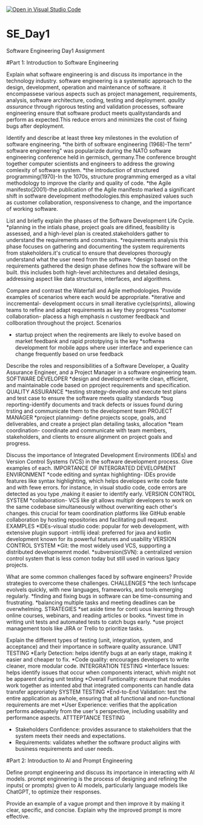[![Open in Visual Studio Code](https://classroom.github.com/assets/open-in-vscode-2e0aaae1b6195c2367325f4f02e2d04e9abb55f0b24a779b69b11b9e10269abc.svg)](https://classroom.github.com/online_ide?assignment_repo_id=15565901&assignment_repo_type=AssignmentRepo)
# SE_Day1
Software Engineering Day1 Assignment

#Part 1: Introduction to Software Engineering

Explain what software engineering is and discuss its importance in the technology industry.
software engineering is a systematic approach to the design, development, operation and maintenance of software. it encompassese various aspects such as project management, requirements, analysis, software architecture, coding, testing and deployment. *qaulity assurance* through rigorous testing and validation processes, software engineering ensure that software product meets qualitystandards and perform as expected.This reduce errors and minimizes the cost of fixing bugs after deployment.

Identify and describe at least three key milestones in the evolution of software engineering.
*the birth of software engineering (1968)-The term" software engineering" was popularizde during the NATO software engineering conference held in germisch, germany.The conference brought together computer scientists and engineers to address the growing comlexity of software system.
*the introduction of structured programming(1970)-In the 1070s, structure programming emerged as a vital methodology to improve the clarity and quality of code.
*the Agile manifesto(2001)-the publication of the  Agile manifesto marked a significant shift in sotfware development methodologies.this emphasized values such as customer collaboration, responsiveness to change, and the importance of working software.

List and briefly explain the phases of the Software Development Life Cycle.
*planning  in the intials phase, project goals are difined, feasibility is assessed, and a high-level plan is created.stakeholders gather to understand the requirements and constrains.
*requirements analysis this phase focuses on gathering and documenting the system requirements from stakeholders.it's crutical to ensure that developres thorougly understand what the user need from the software.
*design based on the requirements gathered the design phase defines how the software will be built. this includes both high-level architectures and detailed desings, addressing aspect like data structures, interfaces, and algorithms.

Compare and contrast the Waterfall and Agile methodologies. Provide examples of scenarios where each would be appropriate.
*iterative and inccremental- development occurs in small iterative cycle(sprints), allowing teams to refine and adapt requirements as key they progress
*customer collaboration- placess a high emphasis n customer feedback and collboration throughout the project.
Scenarios
* startup project when the reqirements are likely to evolve based on market feedbank and rapid prototpying is the key
*softwrea development for mobile apps where user interface and experience can change frequently based on urse feedback

Describe the roles and responsibilities of a Software Developer, a Quality Assurance Engineer, and a Project Manager in a software engineering team.
SOFTWARE DEVELOPER
*design and development-write clean, efficient, and maintainable code based on pproject requirements and specification.
QUALITY ASSURANCE
*testing strategy-develop and execute test plans and test case to ensure the software meets quality standards
*bug reporting-identify documents and track defects or issues found during trsting and communicate them to the development team
PROJECT MANAGER
*project plannimg- define projects scope, goals, and deliverables, and create a project plan detailing tasks, allocation
*team coordination- coordinate and communicate with team members, stakeholders, and clients to ensure alignment on project goals and progress.

Discuss the importance of Integrated Development Environments (IDEs) and Version Control Systems (VCS) in the software development process. Give examples of each.
IMPORTANCE OF INTERGRATED DEVELOPMENT ENVIRONMENT
*code editing and syntax highlighting- IDEs provide features like syntax highlighting, which helps developes write code faste and with fewe errors. for instance, in visual studio code, code errors are detected as you type ,making it easier to identify early.
VERSION CONTROL SYSTEM
*collaboration- VCS like git allows multiplr developers to work on the same codebase simultaneously without overwriting each other's  changes. this crucial for team coordination platforms like GitHub enable collaboration by hosting repositories and facilitating pull request.
EXAMPLES
*IDEs-visual studio code: popular for web development, with extensive plugin support
-intrllij ideal: preferred for java and kotlin development known for its powerful features and usability
VERSION CONTROL SYSTEM
*Git: the most widely used VCS, supporting a distributed developmemnt model.
*subversion(SVN): a centralized version control system that is less comon today but still used in various lgacy projects.

What are some common challenges faced by software engineers? Provide strategies to overcome these challenges.
CHALLENGES
*the tech lsnfscape evolvels quickly, with new languages, frameworks, and tools emerging regularly.
*finding and fixing bugs in software can be time-consuming and frustrating.
*balancing multiple tasks and meeting deadlines can be overwhelming.
STRATEGIES
*set aside time for conti uous learning through online courses, webinars, and reading articles or books.
*invest time in writing unit tests and automated tests to catch bugs early.
*use project management tools like JIRA or Trello to prioritize tasks.

Explain the different types of testing (unit, integration, system, and acceptance) and their importance in software quality assurance.
UNIT TESTING
*Early Detection: helps identify bugs at an early stage, making it easier and cheaper to fix.
*Code quality: encourages developers to write cleaner, more modular code.
INTERGRATION TESTING
*Interface Issues: helps  identify issues that occur when components interact, whivh might not be apparent during unit testing
*Overall Funtionality: ensure that modules work together as intented abd that integrated components can handle data transfer approriately
SYSTEM TESTING
*End-to-End Validation: test the entire application as awhole, ensuring that all functional and non-functional requirements are met
*User Experience: verifies that the application performs adequately from the user's perspective, including usability and performance aspects.
ATTTEPTANCE TESTING
* Stakeholders Confidence: provides assurance to stakeholders that the system meets their needs and expectations.
* Requirements: validates whether the software product aligins with business requirements and user needs.

#Part 2: Introduction to AI and Prompt Engineering


Define prompt engineering and discuss its importance in interacting with AI models.
prompt enginnering is the process of designing and refining the inputs( or prompts) given to AI models, particularly language models like ChatGPT, to optimize their responses.


Provide an example of a vague prompt and then improve it by making it clear, specific, and concise. Explain why the improved prompt is more effective.

